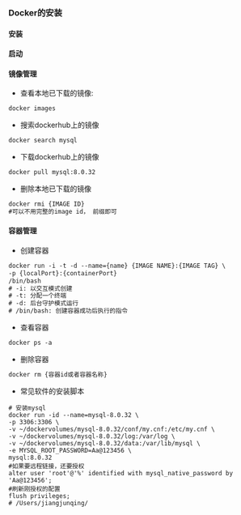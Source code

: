 ### Docker的安装
#### 安装
#### 启动
#### 镜像管理
- 查看本地已下载的镜像:
``` txt
docker images
```
- 搜索dockerhub上的镜像
``` txt
docker search mysql
```
- 下载dockerhub上的镜像
``` txt
docker pull mysql:8.0.32
```
- 删除本地已下载的镜像
``` txt
docker rmi {IMAGE ID}
#可以不用完整的image id， 前缀即可
```
#### 容器管理
- 创建容器
``` txt
docker run -i -t -d --name={name} {IMAGE NAME}:{IMAGE TAG} \
-p {localPort}:{containerPort}
/bin/bash
# -i: 以交互模式创建
# -t: 分配一个终端
# -d: 后台守护模式运行
# /bin/bash: 创建容器成功后执行的指令
```
- 查看容器
``` txt
docker ps -a
```
- 删除容器
``` txt
docker rm {容器id或者容器名称}
```

- 常见软件的安装脚本
``` 
# 安装mysql
docker run -id --name=mysql-8.0.32 \
-p 3306:3306 \
-v ~/dockervolumes/mysql-8.0.32/conf/my.cnf:/etc/my.cnf \
-v ~/dockervolumes/mysql-8.0.32/log:/var/log \
-v ~/dockervolumes/mysql-8.0.32/data:/var/lib/mysql \
-e MYSQL_ROOT_PASSWORD=Aa@123456 \
mysql:8.0.32 
#如果要远程链接，还要授权
alter user 'root'@'%' identified with mysql_native_password by 'Aa@123456';
#刷新刚授权的配置
flush privileges;
# /Users/jiangjunqing/
```

 